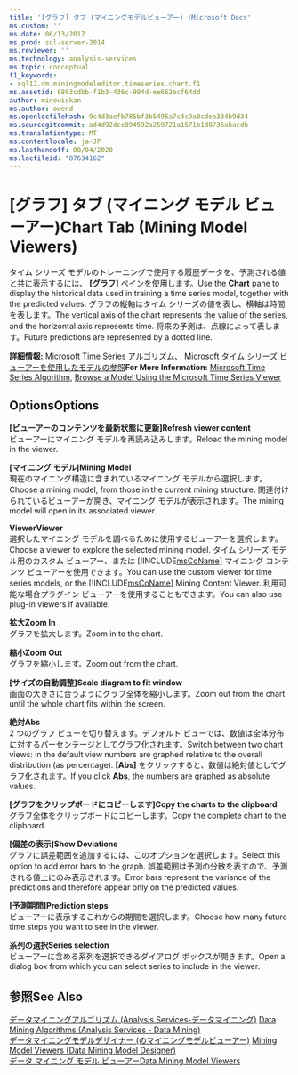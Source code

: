 ```yaml
---
title: '[グラフ] タブ (マイニングモデルビューアー) |Microsoft Docs'
ms.custom: ''
ms.date: 06/13/2017
ms.prod: sql-server-2014
ms.reviewer: ''
ms.technology: analysis-services
ms.topic: conceptual
f1_keywords:
- sql12.dm.miningmodeleditor.timeseries.chart.f1
ms.assetid: 8803cdbb-f1b3-436c-994d-ee662ecf64dd
author: minewiskan
ms.author: owend
ms.openlocfilehash: 9c4d3aefb785bf3b5495a7c4c9a0cdea334b9d34
ms.sourcegitcommit: ad4d92dce894592a259721a1571b1d8736abacdb
ms.translationtype: MT
ms.contentlocale: ja-JP
ms.lasthandoff: 08/04/2020
ms.locfileid: "87634162"
---
```

# <a name="chart-tab-mining-model-viewers"></a><span data-ttu-id="72212-102">[グラフ] タブ (マイニング モデル ビューアー)</span><span class="sxs-lookup"><span data-stu-id="72212-102">Chart Tab (Mining Model Viewers)</span></span>
  <span data-ttu-id="72212-103">タイム シリーズ モデルのトレーニングで使用する履歴データを、予測される値と共に表示するには、 **[グラフ]** ペインを使用します。</span><span class="sxs-lookup"><span data-stu-id="72212-103">Use the **Chart** pane to display the historical data used in training a time series model, together with the predicted values.</span></span> <span data-ttu-id="72212-104">グラフの縦軸はタイム シリーズの値を表し、横軸は時間を表します。</span><span class="sxs-lookup"><span data-stu-id="72212-104">The vertical axis of the chart represents the value of the series, and the horizontal axis represents time.</span></span> <span data-ttu-id="72212-105">将来の予測は、点線によって表します。</span><span class="sxs-lookup"><span data-stu-id="72212-105">Future predictions are represented by a dotted line.</span></span>  
  
 <span data-ttu-id="72212-106">**詳細情報:** [Microsoft Time Series アルゴリズム](data-mining/microsoft-time-series-algorithm.md)、 [Microsoft タイム シリーズ ビューアーを使用したモデルの参照](data-mining/browse-a-model-using-the-microsoft-time-series-viewer.md)</span><span class="sxs-lookup"><span data-stu-id="72212-106">**For More Information:** [Microsoft Time Series Algorithm](data-mining/microsoft-time-series-algorithm.md), [Browse a Model Using the Microsoft Time Series Viewer](data-mining/browse-a-model-using-the-microsoft-time-series-viewer.md)</span></span>  
  
## <a name="options"></a><span data-ttu-id="72212-107">Options</span><span class="sxs-lookup"><span data-stu-id="72212-107">Options</span></span>  
 <span data-ttu-id="72212-108">**[ビューアーのコンテンツを最新状態に更新]**</span><span class="sxs-lookup"><span data-stu-id="72212-108">**Refresh viewer content**</span></span>  
 <span data-ttu-id="72212-109">ビューアーにマイニング モデルを再読み込みします。</span><span class="sxs-lookup"><span data-stu-id="72212-109">Reload the mining model in the viewer.</span></span>  
  
 <span data-ttu-id="72212-110">**[マイニング モデル]**</span><span class="sxs-lookup"><span data-stu-id="72212-110">**Mining Model**</span></span>  
 <span data-ttu-id="72212-111">現在のマイニング構造に含まれているマイニング モデルから選択します。</span><span class="sxs-lookup"><span data-stu-id="72212-111">Choose a mining model, from those in the current mining structure.</span></span> <span data-ttu-id="72212-112">関連付けられているビューアーが開き、マイニング モデルが表示されます。</span><span class="sxs-lookup"><span data-stu-id="72212-112">The mining model will open in its associated viewer.</span></span>  
  
 <span data-ttu-id="72212-113">**Viewer**</span><span class="sxs-lookup"><span data-stu-id="72212-113">**Viewer**</span></span>  
 <span data-ttu-id="72212-114">選択したマイニング モデルを調べるために使用するビューアーを選択します。</span><span class="sxs-lookup"><span data-stu-id="72212-114">Choose a viewer to explore the selected mining model.</span></span> <span data-ttu-id="72212-115">タイム シリーズ モデル用のカスタム ビューアー、または [!INCLUDE[msCoName](../includes/msconame-md.md)] マイニング コンテンツ ビューアーを使用できます。</span><span class="sxs-lookup"><span data-stu-id="72212-115">You can use the custom viewer for time series models, or the [!INCLUDE[msCoName](../includes/msconame-md.md)] Mining Content Viewer.</span></span> <span data-ttu-id="72212-116">利用可能な場合プラグイン ビューアーを使用することもできます。</span><span class="sxs-lookup"><span data-stu-id="72212-116">You can also use plug-in viewers if available.</span></span>  
  
 <span data-ttu-id="72212-117">**拡大**</span><span class="sxs-lookup"><span data-stu-id="72212-117">**Zoom In**</span></span>  
 <span data-ttu-id="72212-118">グラフを拡大します。</span><span class="sxs-lookup"><span data-stu-id="72212-118">Zoom in to the chart.</span></span>  
  
 <span data-ttu-id="72212-119">**縮小**</span><span class="sxs-lookup"><span data-stu-id="72212-119">**Zoom Out**</span></span>  
 <span data-ttu-id="72212-120">グラフを縮小します。</span><span class="sxs-lookup"><span data-stu-id="72212-120">Zoom out from the chart.</span></span>  
  
 <span data-ttu-id="72212-121">**[サイズの自動調整]**</span><span class="sxs-lookup"><span data-stu-id="72212-121">**Scale diagram to fit window**</span></span>  
 <span data-ttu-id="72212-122">画面の大きさに合うようにグラフ全体を縮小します。</span><span class="sxs-lookup"><span data-stu-id="72212-122">Zoom out from the chart until the whole chart fits within the screen.</span></span>  
  
 <span data-ttu-id="72212-123">**絶対**</span><span class="sxs-lookup"><span data-stu-id="72212-123">**Abs**</span></span>  
 <span data-ttu-id="72212-124">2 つのグラフ ビューを切り替えます。デフォルト ビューでは、数値は全体分布に対するパーセンテージとしてグラフ化されます。</span><span class="sxs-lookup"><span data-stu-id="72212-124">Switch between two chart views: in the default view numbers are graphed relative to the overall distribution (as percentage).</span></span> <span data-ttu-id="72212-125">**[Abs]** をクリックすると、数値は絶対値としてグラフ化されます。</span><span class="sxs-lookup"><span data-stu-id="72212-125">If you click **Abs**, the numbers are graphed as absolute values.</span></span>  
  
 <span data-ttu-id="72212-126">**[グラフをクリップボードにコピーします]**</span><span class="sxs-lookup"><span data-stu-id="72212-126">**Copy the charts to the clipboard**</span></span>  
 <span data-ttu-id="72212-127">グラフ全体をクリップボードにコピーします。</span><span class="sxs-lookup"><span data-stu-id="72212-127">Copy the complete chart to the clipboard.</span></span>  
  
 <span data-ttu-id="72212-128">**[偏差の表示]**</span><span class="sxs-lookup"><span data-stu-id="72212-128">**Show Deviations**</span></span>  
 <span data-ttu-id="72212-129">グラフに誤差範囲を追加するには、このオプションを選択します。</span><span class="sxs-lookup"><span data-stu-id="72212-129">Select this option to add error bars to the graph.</span></span> <span data-ttu-id="72212-130">誤差範囲は予測の分散を表すので、予測される値上にのみ表示されます。</span><span class="sxs-lookup"><span data-stu-id="72212-130">Error bars represent the variance of the predictions and therefore appear only on the predicted values.</span></span>  
  
 <span data-ttu-id="72212-131">**[予測期間]**</span><span class="sxs-lookup"><span data-stu-id="72212-131">**Prediction steps**</span></span>  
 <span data-ttu-id="72212-132">ビューアーに表示するこれからの期間を選択します。</span><span class="sxs-lookup"><span data-stu-id="72212-132">Choose how many future time steps you want to see in the viewer.</span></span>  
  
 <span data-ttu-id="72212-133">**系列の選択**</span><span class="sxs-lookup"><span data-stu-id="72212-133">**Series selection**</span></span>  
 <span data-ttu-id="72212-134">ビューアーに含める系列を選択できるダイアログ ボックスが開きます。</span><span class="sxs-lookup"><span data-stu-id="72212-134">Open a dialog box from which you can select series to include in the viewer.</span></span>  
  
## <a name="see-also"></a><span data-ttu-id="72212-135">参照</span><span class="sxs-lookup"><span data-stu-id="72212-135">See Also</span></span>  
 <span data-ttu-id="72212-136">[データマイニングアルゴリズム &#40;Analysis Services-データマイニング&#41;](data-mining/data-mining-algorithms-analysis-services-data-mining.md) </span><span class="sxs-lookup"><span data-stu-id="72212-136">[Data Mining Algorithms &#40;Analysis Services - Data Mining&#41;](data-mining/data-mining-algorithms-analysis-services-data-mining.md) </span></span>  
 <span data-ttu-id="72212-137">[データマイニングモデルデザイナー &#40;のマイニングモデルビューアー&#41;](mining-model-viewers-data-mining-model-designer.md) </span><span class="sxs-lookup"><span data-stu-id="72212-137">[Mining Model Viewers &#40;Data Mining Model Designer&#41;](mining-model-viewers-data-mining-model-designer.md) </span></span>  
 [<span data-ttu-id="72212-138">データ マイニング モデル ビューアー</span><span class="sxs-lookup"><span data-stu-id="72212-138">Data Mining Model Viewers</span></span>](data-mining/data-mining-model-viewers.md)  
  
  

